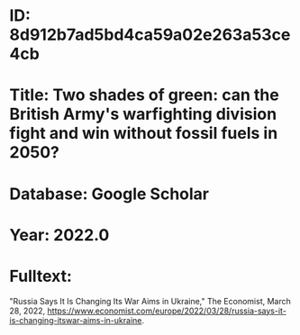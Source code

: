 # ID: 8d912b7ad5bd4ca59a02e263a53ce4cb
# Title: Two shades of green: can the British Army's warfighting division fight and win without fossil fuels in 2050?
# Database: Google Scholar
# Year: 2022.0
# Fulltext:
"Russia Says It Is Changing Its War Aims in Ukraine," The Economist, March 28, 2022, https://www.economist.com/europe/2022/03/28/russia-says-it-is-changing-itswar-aims-in-ukraine.